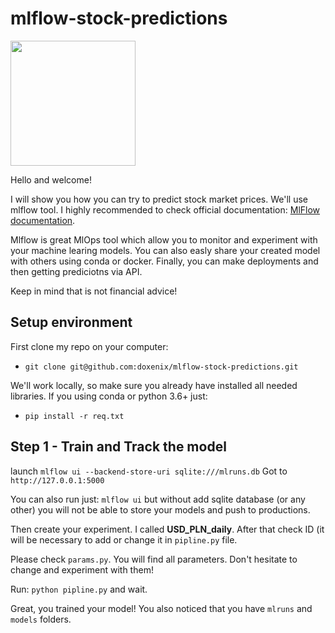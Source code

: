 # mlflow-stock-predictions
<img src="https://www.mlflow.org/docs/latest/_static/MLflow-logo-final-black.png" width="200">

Hello and welcome!

I will show you how you can try to predict stock market prices. We'll use mlflow tool. I highly recommended to check official documentation: [MlFlow documentation](https://mlflow.org/docs/latest/index.html).

Mlflow is great MlOps tool which allow you to monitor and experiment with your machine learing models. You can also easly share your created model with others using conda or docker. Finally, you can make deployments and then getting prediciotns via API.

Keep in mind that is not financial advice!

Setup environment
----------------------------------
First clone my repo on your computer:
* `git clone git@github.com:doxenix/mlflow-stock-predictions.git`

We'll work locally, so make sure you already have installed all needed libraries. If you using conda or python 3.6+ just:
* `pip install -r req.txt`

Step 1 - Train and Track the model
-------------------

launch `mlflow ui --backend-store-uri sqlite:///mlruns.db`
Got to `http://127.0.0.1:5000`

You can also run just: `mlflow ui` but without add sqlite database (or any other) you will not be able to store your models and push to productions.

Then create your experiment. I called **USD_PLN_daily**. After that check ID (it will be necessary to add or change it in `pipline.py` file.

Please check `params.py`. You will find all parameters. Don't hesitate to change and experiment with them!

Run: `python pipline.py` and wait. 

Great, you trained your model! You also noticed that you have `mlruns` and `models` folders.


